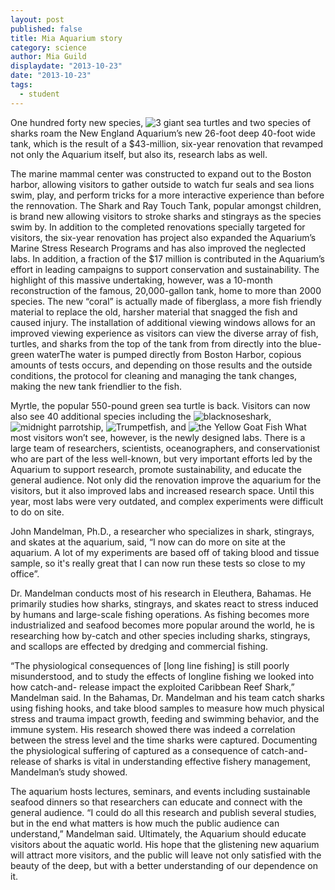 ```yaml
---
layout: post
published: false
title: Mia Aquarium story
category: science
author: Mia Guild
displaydate: "2013-10-23"
date: "2013-10-23"
tags: 
  - student
---
```


One hundred forty new species, ![3 giant sea turtles](/http://upload.wikimedia.org/wikipedia/commons/a/aa/A._gigantea_Aldabra_Giant_Tortoise.jpg) and two species of sharks roam the New England Aquarium’s new 26-foot deep 40-foot wide tank, which is the result of a $43-million, six-year renovation that revamped not only the Aquarium itself, but also its, research labs as well. 

The marine mammal center was constructed to expand out to the Boston harbor, allowing visitors to gather outside to watch fur seals and sea lions swim, play, and perform tricks for a more interactive experience than before the rennovation. The Shark and Ray Touch Tank, popular amongst children, is brand new allowing visitors to stroke sharks and stingrays as the species swim by. In addition to the completed renovations specially targeted for visitors, the six-year renovation  has project also expanded the Aquarium’s Marine Stress Research Programs and has also improved the neglected labs. In addition, a fraction of the $17 million is contributed in the Aquarium’s effort in leading campaigns to support conservation and sustainability. The highlight of this massive undertaking, however, was a 10-month reconstruction of the famous, 20,000-gallon tank, home to more than 2000 species.  The new “coral” is actually made of fiberglass, a more fish friendly material to replace the old, harsher material that snagged the fish and caused injury. The installation of additional viewing windows allows for an improved viewing experience as visitors can view  the diverse array of fish, turtles, and sharks from the top of the tank from from directly into the blue-green waterThe water is pumped directly from Boston Harbor, copious amounts of tests occurs, and depending on those results and the outside conditions, the protocol for cleaning and managing the tank changes, making the new tank friendlier to the fish. 

Myrtle, the popular 550-pound green sea turtle is back. Visitors can now also see 40 additional species including the ![blacknoseshark](/http://upload.wikimedia.org/wikipedia/commons/2/21/Lemonshark_(2).jpg), ![midnight parrotship](/http://upload.wikimedia.org/wikipedia/commons/3/3c/Midnight-parrotfish.png), ![Trumpetfish](/http://upload.wikimedia.org/wikipedia/commons/a/a2/Yellow_Trumpet_Fish.jpg), and ![the Yellow Goat Fish](/http://upload.wikimedia.org/wikipedia/commons/6/6a/Mulloidichthys_martinicus.jpg) 
What most visitors won’t see, however, is the newly designed labs. There is a large team of researchers, scientists, oceanographers, and conservationist who are part of the less well-known, but very important efforts led by the Aquarium to support research, promote sustainability, and educate the general audience. Not only did the renovation improve the aquarium for the visitors, but it also improved labs and increased research space. Until this year, most labs were very outdated, and complex experiments were difficult to do on site. 

John Mandelman, Ph.D., a researcher who specializes in shark, stingrays, and skates at the aquarium, said, “I now can do more on site at the aquarium. A lot of my experiments are based off of taking blood and tissue sample, so it's really great that I can now run these tests so close to my office”. 

Dr. Mandelman conducts most of his research in Eleuthera, Bahamas. He primarily studies how sharks, stingrays, and skates react to stress induced by humans and large-scale fishing operations. As fishing becomes more industrialized and seafood becomes more popular around the world, he is researching how by-catch and other species including sharks, stingrays, and scallops are effected by dredging and commercial fishing. 

“The physiological consequences of [long line fishing] is still poorly misunderstood, and to study the effects of longline fishing we looked into how catch-and- release impact the exploited Caribbean Reef Shark,” Mandelman said. 
In the Bahamas, Dr. Mandelman and his team catch sharks using fishing hooks, and take blood samples to measure how much physical stress and trauma impact growth, feeding and swimming behavior, and the immune system. His research showed there was indeed a correlation between the stress level and the time sharks were captured. Documenting the physiological suffering of captured as a consequence of catch-and-release of sharks is vital in understanding effective fishery management, Mandelman’s study showed.

The aquarium hosts lectures, seminars, and events including sustainable seafood dinners so that researchers can educate and connect with the general audience. 
 “I could do all this research and publish several studies, but in the end what matters is how much the public audience can understand,” Mandelman said. Ultimately, the Aquarium should educate visitors about the aquatic world. His hope that the glistening new aquarium will attract more visitors, and the public will leave not only satisfied with the beauty of the deep, but with a better understanding of our dependence on it.